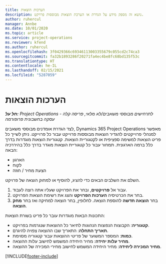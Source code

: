 ```yaml
---
title: הערכות הוצאות
description: נושא זה מספק מידע על הגדרת או הערכת הוצאות מבוססות פרויקט.
author: ruhercul
manager: Annbe
ms.date: 10/01/2020
ms.topic: article
ms.service: project-operations
ms.reviewer: kfend
ms.author: ruhercul
ms.openlocfilehash: 3f0429366c69346113003355679c055cd2c74ca3
ms.sourcegitcommit: fa32b1893286f20271fa4ec4be8fc68bd135f53c
ms.translationtype: HT
ms.contentlocale: he-IL
ms.lasthandoff: 02/15/2021
ms.locfileid: "5287059"
---
```

# <a name="expense-estimates"></a>הערכות הוצאות
_**חל על:** Project Operations לתרחישים מבוססי משאבים/לא מלאי, פריסה קלה - עסקה בחשבונית פרופורמה_

לצד הגדרת אומדנים מבוססי משאבים, Dynamics 365 Project Operations מאפשר למנהלי פרוייקטים להגדיר הוצאות מבוססות פרוייקט עבור כל פרוייקט. ניתן לשייך כל פריט הוצאות למשימה ספציפית או לקטגוריית הוצאות. קטגוריות הוצאות מוגדרות בדרך כלל ברמה הארגונית. תמחור עבור כל קטגוריית הוצאות מוגדר בדרך כלל בהיררכיה הבאה:

- הארגון
- לקוח
- הצעת מחיר / חוזה

השלם את השלבים הבאים כדי להציג, להוסיף או למחוק הוצאה של פרויקט.

1. עבור אל **פרויקטים**, ובחר את הפרויקט שעליו אתה רוצה לעבוד.
2. בחר את הכרטיסיה **הערכות הפרויקט** והצג את רשימת הוצאות הפרויקט.
3. בחר **הוצאה חדשה** להוספת הוצאה. לחלופין, בחר הוצאה למחיקה ואז בחר **מחק הוצאה**.

התכונות הבאות מוגדרות עובר כל פריט בשורת הוצאות:

- **קטגוריה**: הקבוצות הנפוצות הנהוגות לתיאר כל ההוצאות שנגרמות בפרויקט.
- **תאריך התחלה**: התאריך שבו ההוצאה צפויה להיגרם.
- **כמות**: המספר המשוער של פריטי ההוצאות עבור קטגוריה מסוימת.
- **מחיר עלות יחידה**: מחיר היחידה המשמש לחישוב עלות ההוצאה.
- **מחיר המכירה ליחידה**: מחיר היחידה המשמש לחישוב מחירי המכירה של ההוצאה.



[!INCLUDE[footer-include](../includes/footer-banner.md)]